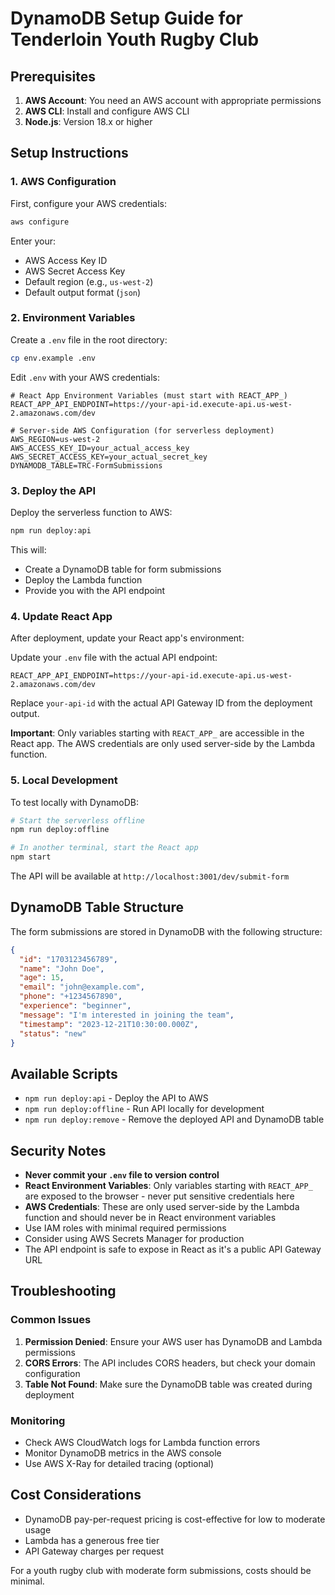 # DynamoDB Setup Guide for Tenderloin Youth Rugby Club

## Prerequisites

1. **AWS Account**: You need an AWS account with appropriate permissions
2. **AWS CLI**: Install and configure AWS CLI
3. **Node.js**: Version 18.x or higher

## Setup Instructions

### 1. AWS Configuration

First, configure your AWS credentials:

```bash
aws configure
```

Enter your:
- AWS Access Key ID
- AWS Secret Access Key  
- Default region (e.g., `us-west-2`)
- Default output format (`json`)

### 2. Environment Variables

Create a `.env` file in the root directory:

```bash
cp env.example .env
```

Edit `.env` with your AWS credentials:

```env
# React App Environment Variables (must start with REACT_APP_)
REACT_APP_API_ENDPOINT=https://your-api-id.execute-api.us-west-2.amazonaws.com/dev

# Server-side AWS Configuration (for serverless deployment)
AWS_REGION=us-west-2
AWS_ACCESS_KEY_ID=your_actual_access_key
AWS_SECRET_ACCESS_KEY=your_actual_secret_key
DYNAMODB_TABLE=TRC-FormSubmissions
```

### 3. Deploy the API

Deploy the serverless function to AWS:

```bash
npm run deploy:api
```

This will:
- Create a DynamoDB table for form submissions
- Deploy the Lambda function
- Provide you with the API endpoint

### 4. Update React App

After deployment, update your React app's environment:

Update your `.env` file with the actual API endpoint:

```env
REACT_APP_API_ENDPOINT=https://your-api-id.execute-api.us-west-2.amazonaws.com/dev
```

Replace `your-api-id` with the actual API Gateway ID from the deployment output.

**Important**: Only variables starting with `REACT_APP_` are accessible in the React app. The AWS credentials are only used server-side by the Lambda function.

### 5. Local Development

To test locally with DynamoDB:

```bash
# Start the serverless offline
npm run deploy:offline

# In another terminal, start the React app
npm start
```

The API will be available at `http://localhost:3001/dev/submit-form`

## DynamoDB Table Structure

The form submissions are stored in DynamoDB with the following structure:

```json
{
  "id": "1703123456789",
  "name": "John Doe",
  "age": 15,
  "email": "john@example.com",
  "phone": "+1234567890",
  "experience": "beginner",
  "message": "I'm interested in joining the team",
  "timestamp": "2023-12-21T10:30:00.000Z",
  "status": "new"
}
```

## Available Scripts

- `npm run deploy:api` - Deploy the API to AWS
- `npm run deploy:offline` - Run API locally for development
- `npm run deploy:remove` - Remove the deployed API and DynamoDB table

## Security Notes

- **Never commit your `.env` file to version control**
- **React Environment Variables**: Only variables starting with `REACT_APP_` are exposed to the browser - never put sensitive credentials here
- **AWS Credentials**: These are only used server-side by the Lambda function and should never be in React environment variables
- Use IAM roles with minimal required permissions
- Consider using AWS Secrets Manager for production
- The API endpoint is safe to expose in React as it's a public API Gateway URL

## Troubleshooting

### Common Issues

1. **Permission Denied**: Ensure your AWS user has DynamoDB and Lambda permissions
2. **CORS Errors**: The API includes CORS headers, but check your domain configuration
3. **Table Not Found**: Make sure the DynamoDB table was created during deployment

### Monitoring

- Check AWS CloudWatch logs for Lambda function errors
- Monitor DynamoDB metrics in the AWS console
- Use AWS X-Ray for detailed tracing (optional)

## Cost Considerations

- DynamoDB pay-per-request pricing is cost-effective for low to moderate usage
- Lambda has a generous free tier
- API Gateway charges per request

For a youth rugby club with moderate form submissions, costs should be minimal.
